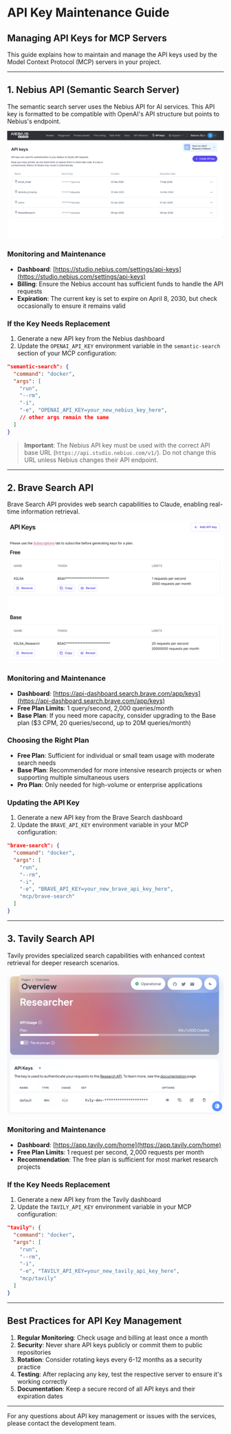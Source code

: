 # API Key Maintenance Guide
## Managing API Keys for MCP Servers

This guide explains how to maintain and manage the API keys used by the Model Context Protocol (MCP) servers in your project.

---

## 1. Nebius API (Semantic Search Server)

The semantic search server uses the Nebius API for AI services. This API key is formatted to be compatible with OpenAI's API structure but points to Nebius's endpoint.

![Nebius API Dashboard](NebiusAPI.png)

### Monitoring and Maintenance

- **Dashboard**: [https://studio.nebius.com/settings/api-keys](https://studio.nebius.com/settings/api-keys)
- **Billing**: Ensure the Nebius account has sufficient funds to handle the API requests
- **Expiration**: The current key is set to expire on April 8, 2030, but check occasionally to ensure it remains valid

### If the Key Needs Replacement

1. Generate a new API key from the Nebius dashboard
2. Update the `OPENAI_API_KEY` environment variable in the `semantic-search` section of your MCP configuration:

```json
"semantic-search": {
  "command": "docker",
  "args": [
    "run", 
    "--rm",
    "-i",
    "-e", "OPENAI_API_KEY=your_new_nebius_key_here",
    // other args remain the same
  ]
}
```

> **Important**: The Nebius API key must be used with the correct API base URL (`https://api.studio.nebius.com/v1/`). Do not change this URL unless Nebius changes their API endpoint.

---

## 2. Brave Search API

Brave Search API provides web search capabilities to Claude, enabling real-time information retrieval.

![Brave Search API Dashboard](BraveSearchAPI.png)

### Monitoring and Maintenance

- **Dashboard**: [https://api-dashboard.search.brave.com/app/keys](https://api-dashboard.search.brave.com/app/keys)
- **Free Plan Limits**: 1 query/second, 2,000 queries/month
- **Base Plan**: If you need more capacity, consider upgrading to the Base plan ($3 CPM, 20 queries/second, up to 20M queries/month)

### Choosing the Right Plan

- **Free Plan**: Sufficient for individual or small team usage with moderate search needs
- **Base Plan**: Recommended for more intensive research projects or when supporting multiple simultaneous users
- **Pro Plan**: Only needed for high-volume or enterprise applications

### Updating the API Key

1. Generate a new API key from the Brave Search dashboard
2. Update the `BRAVE_API_KEY` environment variable in your MCP configuration:

```json
"brave-search": {
  "command": "docker",
  "args": [
    "run",
    "--rm",
    "-i",
    "-e", "BRAVE_API_KEY=your_new_brave_api_key_here",
    "mcp/brave-search"
  ]
}
```

---

## 3. Tavily Search API

Tavily provides specialized search capabilities with enhanced context retrieval for deeper research scenarios.

![Tavily Search API Dashboard](TavilySearchAPI.png)

### Monitoring and Maintenance

- **Dashboard**: [https://app.tavily.com/home](https://app.tavily.com/home)
- **Free Plan Limits**: 1 request per second, 2,000 requests per month
- **Recommendation**: The free plan is sufficient for most market research projects

### If the Key Needs Replacement

1. Generate a new API key from the Tavily dashboard
2. Update the `TAVILY_API_KEY` environment variable in your MCP configuration:

```json
"tavily": {
  "command": "docker",
  "args": [
    "run",
    "--rm",
    "-i",
    "-e", "TAVILY_API_KEY=your_new_tavily_api_key_here",
    "mcp/tavily"
  ]
}
```

---

## Best Practices for API Key Management

1. **Regular Monitoring**: Check usage and billing at least once a month
2. **Security**: Never share API keys publicly or commit them to public repositories
3. **Rotation**: Consider rotating keys every 6-12 months as a security practice
4. **Testing**: After replacing any key, test the respective server to ensure it's working correctly
5. **Documentation**: Keep a secure record of all API keys and their expiration dates

---

For any questions about API key management or issues with the services, please contact the development team.